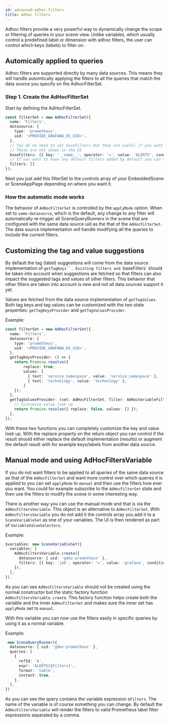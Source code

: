 ```yaml
---
id: advanced-adhoc-filters
title: Adhoc filters
---
```


Adhoc filters provide a very powerful way to dynamically change the scope or filtering of queries in your scene view. Unlike variables, which usually control a predefined label or dimension with adhoc filters,
the user can control which keys (labels) to filter on.

## Automically applied to queries

Adhoc filters are supported directly by many data sources. This means they will handle automtically applying the filters to all the queries that match the data source you specify on the AdhocFilterSet.

### Step 1. Create the AdHocFilterSet

Start by defining the AdHocFilterSet.

```ts
const filterSet = new AdHocFilterSet({
  name: 'Filters',
  datasource: {
    type: 'prometheus',
    uid: '<PROVIDE_GRAFANA_DS_UID>',
  },
  // You do no need to set baseFilters but they are useful if you want to limit label suggestions to only those you deem relevant for the scene.
  // These are not shown in the UI
  baseFilters: [{ key: '__name__', operator: '=', value: 'ALERTS', condition: '' }],
  // If you want to have any default filters added by default you can specify those here
  filters: []
});
```

Next you just add this filterSet to the controls array of your EmbeddedScene or SceneAppPage depending on where you want it.


### How the automatic mode works

The behavior of `AdHocFilterSet` is controlled by the `applyMode` option. When set to `same-datasource`, which is the default, any change to any filter will automatically re-trigger all
SceneQueryRunners in the scene that are configured with the same data source uid as the that of the `AdHocFilterSet`. The data source implementation will handle modifying all the queries
to include the current filters.

## Customizing the tag and value suggestions

By default the tag (label) suggestions will come from the data source implementation of `getTagKeys``. Existing filters and `baseFilters`  should be taken into account when suggestions are fetched so that filters
can also impact the suggested tags and values of other filters. This behavior that other filters are taken into account is new and not all data sources support it yet.

Values are fetched from the data source implementation of `getTagValues`. Both tag keys and tag values can be customized with the two state properties: `getTagKeysProvider` and `getTagValuesProvider`.

Example:

```ts
const filterSet = new AdHocFilterSet({
  name: 'Filters',
  datasource: {
    type: 'prometheus',
    uid: '<PROVIDE_GRAFANA_DS_UID>',
  },
  getTagKeysProvider: () => {
    return Promise.resolve({
        replace: true,
        values: [
          { text: 'service_namespace', value: 'service_namespace' },
          { text: 'technology', value: 'technology' },
        ]
    });
  },
  getTagValuesProvider: (set: AdHocFilterSet, filter: AdHocVariableFilter) => {
    // Customize value look up
    return Promise.resolve({ replace: false, values: [] });
  },
});
```

With these two functions you can completely customize the key and value look up. With the replace property on the return object you can control if the result should either replace the default implementation (results) or augment the default result with for example keys/labels from another data source.

## Manual mode and using AdHocFiltersVariable

If you do not want filters to be applied to all queries of the same data source as that of the `AdHocFilterSet` and want more control over which queries it is applied to you can set `applyMode` to `manual` and
then use the filters how ever you want. You could for example subscribe to the `AdHocFilterSet` state and then use the filters to modify the scene in some interesting way.

There is another way you can use the manual mode and that is via the `AdHocFiltersVariable`. This object is an alternative to `AdHocFilterSet`. With `AdHocFiltersVariable` you
do not add it the controls array you add it to a `SceneVariableSet` as one of your variables. The UI is then rendered as part of `VariableValueSelectors`.

Example:

```ts
$variables: new SceneVariableSet({
  variables: [
    AdHocFiltersVariable.create({
      datasource: { uid: 'gdev-prometheus' },
      filters: [{ key: 'job', operator: '=', value: 'grafana', condition: '' }],
    }),
  ],
}),
```

As you can see `AdHocFiltersVariable` should not be created using the normal constructor but the static factory function `AdHocFiltersVariable.create`. This factory function helps create both the variable
and the inner `AdHocFilterSet` and makes sure the inner set has `applyMode` set to `manual`.

With this variable you can now use the filters easily in specific queries by using it as a normal variable.

Example:

```ts
 new SceneQueryRunner({
  datasource: { uid: 'gdev-prometheus' },
  queries: [
    {
      refId: 'A',
      expr: 'ALERTS{$Filters}',
      format: 'table',
      instant: true,
    },
  ],
})
```

As you can see the query contains the variable expression `$Filters`. The name of the variable is of course something you can change. By default the `AdHocFiltersVariable` will render the filters to valid
Prometheus label filter expressions separated by a comma.




